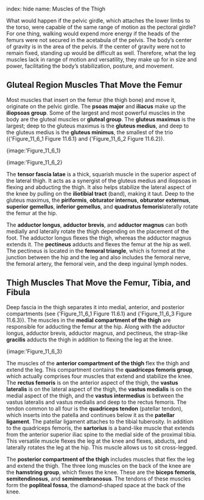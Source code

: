 index: hide
name: Muscles of the Thigh

What would happen if the pelvic girdle, which attaches the lower limbs to the torso, were capable of the same range of motion as the pectoral girdle? For one thing, walking would expend more energy if the heads of the femurs were not secured in the acetabula of the pelvis. The body’s center of gravity is in the area of the pelvis. If the center of gravity were not to remain fixed, standing up would be difficult as well. Therefore, what the leg muscles lack in range of motion and versatility, they make up for in size and power, facilitating the body’s stabilization, posture, and movement.

## Gluteal Region Muscles That Move the Femur

Most muscles that insert on the femur (the thigh bone) and move it, originate on the pelvic girdle. The  **psoas major** and  **iliacus** make up the  **iliopsoas group**. Some of the largest and most powerful muscles in the body are the gluteal muscles or  **gluteal group**. The  **gluteus maximus** is the largest; deep to the gluteus maximus is the  **gluteus medius**, and deep to the gluteus medius is the  **gluteus minimus**, the smallest of the trio ({'Figure_11_6_1 Figure 11.6.1} and {'Figure_11_6_2 Figure 11.6.2}).


{image:'Figure_11_6_1}
        


{image:'Figure_11_6_2}
        

The  **tensor fascia latae** is a thick, squarish muscle in the superior aspect of the lateral thigh. It acts as a synergist of the gluteus medius and iliopsoas in flexing and abducting the thigh. It also helps stabilize the lateral aspect of the knee by pulling on the  **iliotibial tract** (band), making it taut. Deep to the gluteus maximus, the  **piriformis**,  **obturator internus**, **obturator externus**,  **superior gemellus**,  **inferior gemellus**, and  **quadratus femoris**laterally rotate the femur at the hip.

The  **adductor longus**,  **adductor brevis**, and  **adductor magnus** can both medially and laterally rotate the thigh depending on the placement of the foot. The adductor longus flexes the thigh, whereas the adductor magnus extends it. The  **pectineus** adducts and flexes the femur at the hip as well. The pectineus is located in the  **femoral triangle**, which is formed at the junction between the hip and the leg and also includes the femoral nerve, the femoral artery, the femoral vein, and the deep inguinal lymph nodes.

## Thigh Muscles That Move the Femur, Tibia, and Fibula

Deep fascia in the thigh separates it into medial, anterior, and posterior compartments (see {'Figure_11_6_1 Figure 11.6.1} and {'Figure_11_6_3 Figure 11.6.3}). The muscles in the  **medial compartment of the thigh** are responsible for adducting the femur at the hip. Along with the adductor longus, adductor brevis, adductor magnus, and pectineus, the strap-like  **gracilis** adducts the thigh in addition to flexing the leg at the knee.


{image:'Figure_11_6_3}
        

The muscles of the  **anterior compartment of the thigh** flex the thigh and extend the leg. This compartment contains the  **quadriceps femoris group**, which actually comprises four muscles that extend and stabilize the knee. The  **rectus femoris** is on the anterior aspect of the thigh, the  **vastus lateralis** is on the lateral aspect of the thigh, the  **vastus medialis** is on the medial aspect of the thigh, and the  **vastus intermedius** is between the vastus lateralis and vastus medialis and deep to the rectus femoris. The tendon common to all four is the  **quadriceps tendon** (patellar tendon), which inserts into the patella and continues below it as the  **patellar ligament**. The patellar ligament attaches to the tibial tuberosity. In addition to the quadriceps femoris, the  **sartorius** is a band-like muscle that extends from the anterior superior iliac spine to the medial side of the proximal tibia. This versatile muscle flexes the leg at the knee and flexes, abducts, and laterally rotates the leg at the hip. This muscle allows us to sit cross-legged.

The  **posterior compartment of the thigh** includes muscles that flex the leg and extend the thigh. The three long muscles on the back of the knee are the  **hamstring group**, which flexes the knee. These are the  **biceps femoris**,  **semitendinosus**, and  **semimembranosus**. The tendons of these muscles form the  **popliteal fossa**, the diamond-shaped space at the back of the knee.

